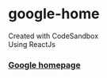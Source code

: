 # google-home  
Created with CodeSandbox  
Using ReactJs  
### [Google homepage](https://s8guh.csb.app/)
